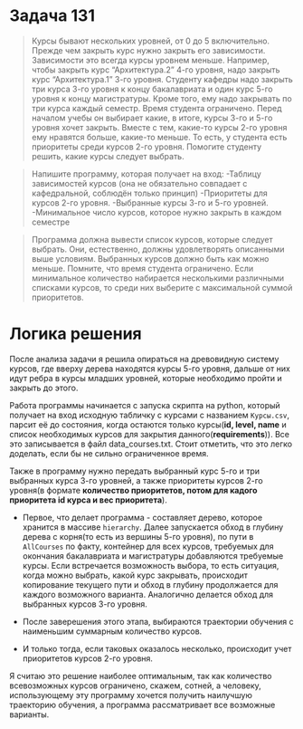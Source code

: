 # Задача 131
>Курсы бывают нескольких уровней, от 0 до 5 включительно. Прежде чем закрыть курс нужно закрыть его зависимости. Зависимости это всегда курсы уровнем меньше. Например, чтобы закрыть курс “Архитектура.2” 4-го уровня, надо закрыть курс “Архитектура.1” 3-го уровня.
>Студенту кафедры надо закрыть три курса 3-го уровня к концу бакалавриата и один курс 5-го уровня к концу магистратуры. Кроме того, ему надо закрывать по три курса каждый семестр.
>Время студента ограничено. Перед началом учебы он выбирает какие, в итоге, курсы 3-го и 5-го уровня хочет закрыть. Вместе с тем, какие-то курсы 2-го уровня ему нравятся больше, какие-то меньше. То есть, у студента есть приоритеты среди курсов 2-го уровня.  Помогите студенту решить, какие курсы следует выбрать.

>Напишите программу, которая получает на вход:
-Таблицу зависимостей курсов (она не обязательно совпадает с кафедральной, соблюдён только принцип)
-Приоритеты для курсов 2-го уровня.
-Выбранные курсы 3-го и 5-го уровней.
-Минимальное число курсов, которое нужно закрыть в каждом семестре

>Программа должна вывести список курсов, которые следует выбрать. Они, естественно, должны удовлетворять описанными выше условиям. Выбранных курсов должно быть как можно меньше. Помните, что время студента ограничено. Если минимальное количество набирается несколькими различными списками курсов, то среди них выберите с максимальной суммой приоритетов.

# Логика решения
После анализа задачи я решила опираться на древовидную систему курсов, где вверху дерева находятся курсы 5-го уровня, дальше от них идут ребра в курсы младших уровней, которые необходимо пройти и закрыть до этого. 

Работа программы начинается с запуска скрипта на python, который получает на вход исходную табличку с курсами с названием `Курсы.csv`, парсит её до состояния, когда остаются только курсы(**id, level, name** и список необходимых курсов для закрытия данного(**requirements**)). Все это записывается в файл data_courses.txt. Стоит отметить, что это легко доделать, если бы не сильно ограниченное время.

Также в программу нужно передать выбранный курс 5-го и три выбранных курса 3-го уровней, а также приоритеты курсов 2-го уровня(в формате **количество приоритетов, потом для кадого приоритета id курса и вес приоритета**).

* Первое, что делает программа - составляет дерево, которое хранится в массиве `hierarchy`. Далее запускается обход в глубину дерева с корня(то есть из вершины 5-го уровня), по пути в `AllCourses` по факту, контейнер для всех курсов, требуемых для окончания бакалавриата и магистратуры добавляются требуемые курсы. Если встречается возможность выбора, то есть ситуация, когда можно выбрать, какой курс закрывать, происходит копирование текущего пути и обход в глубину продолжается для каждого возможного варианта. Аналогично делается обход для выбранных курсов 3-го уровня.

* После заверешения этого этапа, выбираются траектории обучения с наименьшим суммарным количество курсов. 

* И только тогда, если таковых оказалось несколько, происходит учет приоритетов курсов 2-го уровня.

Я считаю это решение наиболее оптимальным, так как количество всевозможных курсов ограничено, скажем, сотней, а человеку, использующему эту программу хочется получить наилучшую траекторию обучения, а программа рассматривает все возможные варианты.


